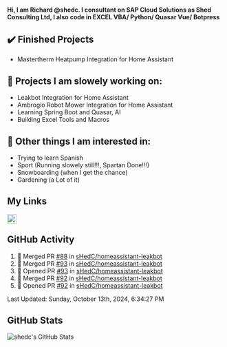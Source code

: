#### Hi, I am Richard @shedc. I consultant on SAP Cloud Solutions as Shed Consulting Ltd, I also code in EXCEL VBA/ Python/ Quasar Vue/ Botpress

## ✔️ Finished Projects
- Mastertherm Heatpump Integration for Home Assistant

## 👋 Projects I am slowely working on:
- Leakbot Integration for Home Assistant
- Ambrogio Robot Mower Integration for Home Assistant
- Learning Spring Boot and Quasar, AI
- Building Excel Tools and Macros

## 👀 Other things I am interested in:
- Trying to learn Spanish
- Sport (Running slowely still!!!, Spartan Done!!!)
- Snowboarding (when I get the chance)
- Gardening (a Lot of it)

## My Links
[<img align="left" alt="shedc | LinkedIn" width="22px" src="https://cdn.jsdelivr.net/npm/simple-icons@v3/icons/linkedin.svg" />][linkedin]

<br/>

## GitHub Activity
<!--RECENT_ACTIVITY:start-->
1. 🎉 Merged PR [#88](https://github.com/sHedC/homeassistant-leakbot/pull/88) in [sHedC/homeassistant-leakbot](https://github.com/sHedC/homeassistant-leakbot)
2. 🎉 Merged PR [#93](https://github.com/sHedC/homeassistant-leakbot/pull/93) in [sHedC/homeassistant-leakbot](https://github.com/sHedC/homeassistant-leakbot)
3. 💪 Opened PR [#93](https://github.com/sHedC/homeassistant-leakbot/pull/93) in [sHedC/homeassistant-leakbot](https://github.com/sHedC/homeassistant-leakbot)
4. 🎉 Merged PR [#92](https://github.com/sHedC/homeassistant-leakbot/pull/92) in [sHedC/homeassistant-leakbot](https://github.com/sHedC/homeassistant-leakbot)
5. 💪 Opened PR [#92](https://github.com/sHedC/homeassistant-leakbot/pull/92) in [sHedC/homeassistant-leakbot](https://github.com/sHedC/homeassistant-leakbot)
<!--RECENT_ACTIVITY:end-->
<!--RECENT_ACTIVITY:last_update-->
Last Updated: Sunday, October 13th, 2024, 6:34:27 PM
<!--RECENT_ACTIVITY:last_update_end-->

## GitHub Stats
<img align="left" alt="shedc's GitHub Stats" src="https://github-readme-stats.vercel.app/api?username=shedc&show_icons=true&hide_title=true" />

[linkedin]: https://www.linkedin.com/in/richard-holmes-3314251/
